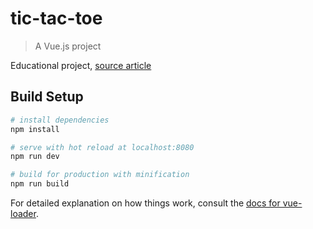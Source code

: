 # tic-tac-toe

> A Vue.js project

Educational project, [source article ](https://scotch.io/tutorials/building-a-tic-tac-toe-game-with-vue-2-part-1)

## Build Setup

``` bash
# install dependencies
npm install

# serve with hot reload at localhost:8080
npm run dev

# build for production with minification
npm run build
```

For detailed explanation on how things work, consult the [docs for vue-loader](http://vuejs.github.io/vue-loader).
